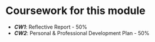 
# Coursework for this module

- ***CW1***: Reflective Report - 50%
- ***CW2***: Personal & Professional Development Plan - 50%

